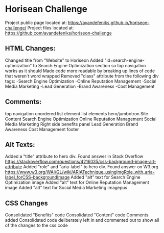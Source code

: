 # Horisean Challenge

Project public page located at: https://avandefeniks.github.io/horiseon-challenge/
Project files located at: https://github.com/avandefeniks/horiseon-challenge

## HTML Changes:
Changed title from "Website" to Horiseon
Added "id=search-engine-optimization" to Search Engine Optimization section so top navigation works as it should
Made code more readable by breaking up lines of code that weren't word wrapped
Removed "class" attribute from the following div tags:
    -Search Engine Optimization
    -Online Reputation Management 
    -Social Media Marketing
    -Lead Generation
    -Brand Awareness
    -Cost Management

## Comments:
top navigation
unordered list element 
list elements 
hero/jumbotron
Site Content 
Search Engine Optimization 
Online Reputation Management 
Social Media Marketing 
Right side benefits panel 
Lead Generation
Brand Awareness
Cost Management
footer

## Alt Texts:
Added a "title" attribute to hero div. Found answer in Stack Overflow https://stackoverflow.com/questions/4216035/css-background-image-alt-attribute
Added "role" and "aria-label" to hero div. Found answer on W3.org 
https://www.w3.org/WAI/GL/wiki/ARIATechnique_usingImgRole_with_aria-label_forCSS-backgroundImage
Added "alt" text for Search Engine Optimization image
Added "alt" text for Online Reputation Management image
Added "alt" text for Social Media Marketing imagepus

## CSS Changes
Consolidated "Benefits" code
Consolidated "Content" code 
Comments added
Consolidated code deliberately left in and commented out to show all of the changes to the css code

